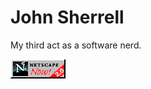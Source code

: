 # John Sherrell

My third act as a software nerd.

[![Best viewed with Netscape Navigator 2.0](netscape-anim.gif)](https://html.spec.whatwg.org/dev/system-state.html#client-identification)
